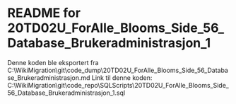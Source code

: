 # README for 20TD02U_ForAlle_Blooms_Side_56_Database_Brukeradministrasjon_1
Denne koden ble eksportert fra C:\WikiMigration\git\code_dump\20TD02U_ForAlle_Blooms_Side_56_Database_Brukeradministrasjon.md
Link til denne koden: C:\WikiMigration\git\code_repo\SQLScripts\20TD02U_ForAlle_Blooms_Side_56_Database_Brukeradministrasjon_1.sql
